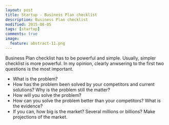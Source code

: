 ```yaml
---
layout: post
title: Startup - Business Plan checklist
description: Business Plan checklist
modified: 2015-08-05
tags: [startup]
comments: true
image:
  feature: abstract-11.png
---
```


Business Plan checklist has to be powerful and simple. Usually, simpler checklist is more powerful.
In my opinion, clearly anwsering to the first two questions is the most important. 

- What is the problem?
- How has the problem been solved by your competitors and current solutions? Why is the problem still the matter?
- How will you solve the problem?
- How can you solve the problem better than your competitors? What is the evidence?
- If you can, how big is the market? Several millions or billions? Make projections of the market.
